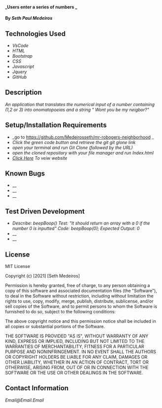 #### _Users enter a series of numbers _

#### By _Seth Paul Medeiros_

## Technologies Used

* _VsCode_
* _HTML_
* _Bootstrap_
* _CSS_
* _Javascript_
* _Jquery_
* _GitHub_

## Description

_An application that translates the numerical input of a number containing (1,2 or 3) into 
onomatopoeias and a string " Wont you be my neigbor?"_

## Setup/Installation Requirements

* _go to https://github.com/Medeirosseth/mr-robogers-neighborhood _
* _Click the green code button and retrieve the git git glone link_
* _open your terminal and run Git Clone (followed by the URL)_
* _open the cloned repository with your file manager and run Index.html_
* _[Click Here]() To veiw website_


## Known Bugs

* __
* __
* __

## Test Driven Development

* _Describe: beepBoop()
Test: "It should return an array with a 0 if the number 0 is inputted"
Code: beepBoop(0);
Expected Output: 0_
* __
* __

## License

MIT License

Copyright (c) [2021] [Seth Medeiros]

Permission is hereby granted, free of charge, to any person obtaining a copy
of this software and associated documentation files (the "Software"), to deal
in the Software without restriction, including without limitation the rights
to use, copy, modify, merge, publish, distribute, sublicense, and/or sell
copies of the Software, and to permit persons to whom the Software is
furnished to do so, subject to the following conditions:

The above copyright notice and this permission notice shall be included in all
copies or substantial portions of the Software.

THE SOFTWARE IS PROVIDED "AS IS", WITHOUT WARRANTY OF ANY KIND, EXPRESS OR
IMPLIED, INCLUDING BUT NOT LIMITED TO THE WARRANTIES OF MERCHANTABILITY,
FITNESS FOR A PARTICULAR PURPOSE AND NONINFRINGEMENT. IN NO EVENT SHALL THE
AUTHORS OR COPYRIGHT HOLDERS BE LIABLE FOR ANY CLAIM, DAMAGES OR OTHER
LIABILITY, WHETHER IN AN ACTION OF CONTRACT, TORT OR OTHERWISE, ARISING FROM,
OUT OF OR IN CONNECTION WITH THE SOFTWARE OR THE USE OR OTHER DEALINGS IN THE
SOFTWARE.

## Contact Information

_Email@Email.Email_
